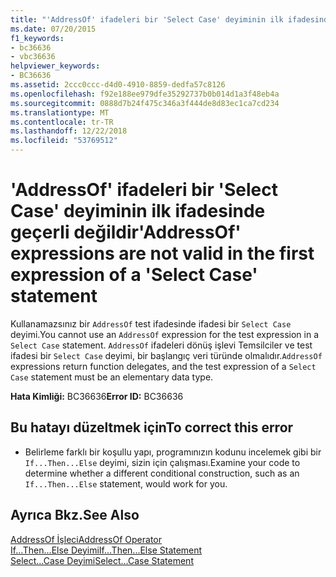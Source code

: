```yaml
---
title: "'AddressOf' ifadeleri bir 'Select Case' deyiminin ilk ifadesinde geçerli değildir"
ms.date: 07/20/2015
f1_keywords:
- bc36636
- vbc36636
helpviewer_keywords:
- BC36636
ms.assetid: 2ccc0ccc-d4d0-4910-8859-dedfa57c8126
ms.openlocfilehash: f92e188ee979dfe35292737b0b014d1a3f48eb4a
ms.sourcegitcommit: 0888d7b24f475c346a3f444de8d83ec1ca7cd234
ms.translationtype: MT
ms.contentlocale: tr-TR
ms.lasthandoff: 12/22/2018
ms.locfileid: "53769512"
---
```

# <a name="addressof-expressions-are-not-valid-in-the-first-expression-of-a-select-case-statement"></a><span data-ttu-id="0ba6c-102">'AddressOf' ifadeleri bir 'Select Case' deyiminin ilk ifadesinde geçerli değildir</span><span class="sxs-lookup"><span data-stu-id="0ba6c-102">'AddressOf' expressions are not valid in the first expression of a 'Select Case' statement</span></span>
<span data-ttu-id="0ba6c-103">Kullanamazsınız bir `AddressOf` test ifadesinde ifadesi bir `Select Case` deyimi.</span><span class="sxs-lookup"><span data-stu-id="0ba6c-103">You cannot use an `AddressOf` expression for the test expression in a `Select Case` statement.</span></span> <span data-ttu-id="0ba6c-104">`AddressOf` ifadeleri dönüş işlevi Temsilciler ve test ifadesi bir `Select Case` deyimi, bir başlangıç veri türünde olmalıdır.</span><span class="sxs-lookup"><span data-stu-id="0ba6c-104">`AddressOf` expressions return function delegates, and the test expression of a `Select Case` statement must be an elementary data type.</span></span>  
  
 <span data-ttu-id="0ba6c-105">**Hata Kimliği:** BC36636</span><span class="sxs-lookup"><span data-stu-id="0ba6c-105">**Error ID:** BC36636</span></span>  
  
## <a name="to-correct-this-error"></a><span data-ttu-id="0ba6c-106">Bu hatayı düzeltmek için</span><span class="sxs-lookup"><span data-stu-id="0ba6c-106">To correct this error</span></span>  
  
-   <span data-ttu-id="0ba6c-107">Belirleme farklı bir koşullu yapı, programınızın kodunu incelemek gibi bir `If...Then...Else` deyimi, sizin için çalışması.</span><span class="sxs-lookup"><span data-stu-id="0ba6c-107">Examine your code to determine whether a different conditional construction, such as an `If...Then...Else` statement, would work for you.</span></span>  
  
## <a name="see-also"></a><span data-ttu-id="0ba6c-108">Ayrıca Bkz.</span><span class="sxs-lookup"><span data-stu-id="0ba6c-108">See Also</span></span>  
 [<span data-ttu-id="0ba6c-109">AddressOf İşleci</span><span class="sxs-lookup"><span data-stu-id="0ba6c-109">AddressOf Operator</span></span>](../../visual-basic/language-reference/operators/addressof-operator.md)  
 [<span data-ttu-id="0ba6c-110">If...Then...Else Deyimi</span><span class="sxs-lookup"><span data-stu-id="0ba6c-110">If...Then...Else Statement</span></span>](../../visual-basic/language-reference/statements/if-then-else-statement.md)  
 [<span data-ttu-id="0ba6c-111">Select...Case Deyimi</span><span class="sxs-lookup"><span data-stu-id="0ba6c-111">Select...Case Statement</span></span>](../../visual-basic/language-reference/statements/select-case-statement.md)
